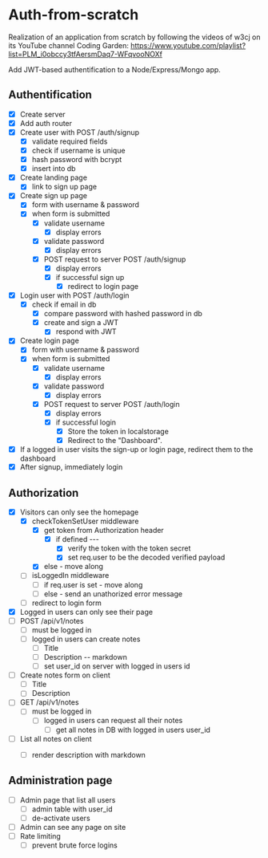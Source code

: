 # Auth-from-scratch
Realization of an application from scratch by following the videos of w3cj on its YouTube channel Coding Garden: https://www.youtube.com/playlist?list=PLM_i0obccy3tfAersmDaq7-WFqvooNOXf

Add JWT-based authentification to a Node/Express/Mongo app.

## Authentification
* [X] Create server
* [X] Add auth router
* [X] Create user with POST /auth/signup
    * [X] validate required fields
    * [X] check if username is unique
    * [X] hash password with bcrypt
    * [X] insert into db
* [X] Create landing page
    * [X] link to sign up page
* [X] Create sign up page
    * [X] form with username & password
    * [X] when form is submitted
        * [X] validate username
            * [X] display errors
        * [X] validate password
            * [X] display errors
        * [X] POST request to server POST /auth/signup
            * [X] display errors
            * [X] if successful sign up
                * [X] redirect to login page
* [X] Login user with POST /auth/login
    * [X] check if email in db
        * [X] compare password with hashed password in db
        * [X] create and sign a JWT
            * [X] respond with JWT
* [X] Create login page
    * [X] form with username & password
    * [X] when form is submitted
        * [X] validate username
            * [X] display errors
        * [X] validate password
            * [X] display errors
        * [X] POST request to server POST /auth/login
            * [X] display errors
            * [X] if successful login
                * [X] Store the token in localstorage
                * [X] Redirect to the "Dashboard".
* [X] If a logged in user visits the sign-up or login page, redirect them to the dashboard                
* [X] After signup, immediately login

## Authorization
* [X] Visitors can only see the homepage
    * [X] checkTokenSetUser middleware
        * [X] get token from Authorization header
            * [X] if defined ---
                * [X] verify the token with the token secret
                * [X] set req.user to be the decoded verified payload
        * [X] else - move along
    * [ ] isLoggedIn middleware
        * [ ] if req.user is set - move along
        * [ ] else - send an unathorized error message
    * [ ] redirect to login form
* [X] Logged in users can only see their page
* [ ] POST /api/v1/notes
    * [ ] must be logged in
    * [ ] logged in users can create notes
        * [ ] Title
        * [ ] Description -- markdown
        * [ ] set user_id on server with logged in users id
* [ ] Create notes form on client
    * [ ] Title
    * [ ] Description
* [ ] GET /api/v1/notes
    * [ ] must be logged in
        * [ ] logged in users can request all their notes
            * [ ] get all notes in DB with logged in users user_id
* [ ] List all notes on client
    * [ ] render description with markdown


## Administration page
* [ ] Admin page that list all users
    * [ ] admin table with user_id
    * [ ] de-activate users
* [ ] Admin can see any page on site
* [ ] Rate limiting
    * [ ] prevent brute force logins